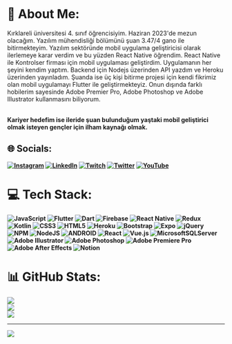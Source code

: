 # 💫 About Me:
Kırklareli üniversitesi 4. sınıf öğrencisiyim. Haziran 2023'de mezun olacağım. Yazılım mühendisliği bölümünü şuan 3.47/4 gano ile bitirmekteyim. Yazılım sektöründe mobil uygulama geliştiricisi olarak ilerlemeye karar verdim ve bu yüzden React Native öğrendim. React Native ile Kontrolser firması için mobil uygulaması geliştirdim. Uygulamanın her şeyini kendim yaptım. Backend için Nodejs üzerinden API yazdım ve Heroku üzerinden yayınladım. Şuanda ise üç kişi bitirme projesi için kendi fikrimiz olan mobil uygulamayı Flutter ile geliştirmekteyiz. Onun dışında farklı hobilerim sayesinde Adobe Premier Pro, Adobe Photoshop ve Adobe Illustrator kullanmasını biliyorum.

<br><b>Kariyer hedefim ise ileride şuan bulunduğum yaştaki mobil geliştirici olmak isteyen gençler için ilham kaynağı olmak.<b/>


## 🌐 Socials:
[![Instagram](https://img.shields.io/badge/Instagram-%23E4405F.svg?logo=Instagram&logoColor=white)](https://instagram.com/umutcakmak1) [![LinkedIn](https://img.shields.io/badge/LinkedIn-%230077B5.svg?logo=linkedin&logoColor=white)](https://linkedin.com/in/umutcakmak1) [![Twitch](https://img.shields.io/badge/Twitch-%239146FF.svg?logo=Twitch&logoColor=white)](https://twitch.tv/umutcakmak) [![Twitter](https://img.shields.io/badge/Twitter-%231DA1F2.svg?logo=Twitter&logoColor=white)](https://twitter.com/umutcakmaks) [![YouTube](https://img.shields.io/badge/YouTube-%23FF0000.svg?logo=YouTube&logoColor=white)](https://youtube.com/@umutcakmak) 

# 💻 Tech Stack:
![JavaScript](https://img.shields.io/badge/javascript-%23323330.svg?style=plastic&logo=javascript&logoColor=%23F7DF1E) ![Flutter](https://img.shields.io/badge/Flutter-%2302569B.svg?style=plastic&logo=Flutter&logoColor=white) ![Dart](https://img.shields.io/badge/dart-%230175C2.svg?style=plastic&logo=dart&logoColor=white) ![Firebase](https://img.shields.io/badge/firebase-%23039BE5.svg?style=plastic&logo=firebase) ![React Native](https://img.shields.io/badge/react_native-%2320232a.svg?style=plastic&logo=react&logoColor=%2361DAFB) ![Redux](https://img.shields.io/badge/redux-%23593d88.svg?style=plastic&logo=redux&logoColor=white) ![Kotlin](https://img.shields.io/badge/kotlin-%230095D5.svg?style=plastic&logo=kotlin&logoColor=white) ![CSS3](https://img.shields.io/badge/css3-%231572B6.svg?style=plastic&logo=css3&logoColor=white) ![HTML5](https://img.shields.io/badge/html5-%23E34F26.svg?style=plastic&logo=html5&logoColor=white) ![Heroku](https://img.shields.io/badge/heroku-%23430098.svg?style=plastic&logo=heroku&logoColor=white) ![Bootstrap](https://img.shields.io/badge/bootstrap-%23563D7C.svg?style=plastic&logo=bootstrap&logoColor=white) ![Expo](https://img.shields.io/badge/expo-1C1E24?style=plastic&logo=expo&logoColor=#D04A37) ![jQuery](https://img.shields.io/badge/jquery-%230769AD.svg?style=plastic&logo=jquery&logoColor=white) ![NPM](https://img.shields.io/badge/NPM-%23000000.svg?style=plastic&logo=npm&logoColor=white) ![NodeJS](https://img.shields.io/badge/node.js-6DA55F?style=plastic&logo=node.js&logoColor=white) ![ANDROID](https://img.shields.io/badge/android-%2320232a.svg?style=plastic&logo=android&logoColor=%a4c639) ![React](https://img.shields.io/badge/react-%2320232a.svg?style=plastic&logo=react&logoColor=%2361DAFB) ![Vue.js](https://img.shields.io/badge/vuejs-%2335495e.svg?style=plastic&logo=vuedotjs&logoColor=%234FC08D) ![MicrosoftSQLServer](https://img.shields.io/badge/Microsoft%20SQL%20Sever-CC2927?style=plastic&logo=microsoft%20sql%20server&logoColor=white) ![Adobe Illustrator](https://img.shields.io/badge/adobeillustrator-%23FF9A00.svg?style=plastic&logo=adobeillustrator&logoColor=white) ![Adobe Photoshop](https://img.shields.io/badge/adobephotoshop-%2331A8FF.svg?style=plastic&logo=adobephotoshop&logoColor=white) ![Adobe Premiere Pro](https://img.shields.io/badge/Adobe%20Premiere%20Pro-9999FF.svg?style=plastic&logo=Adobe%20Premiere%20Pro&logoColor=white) ![Adobe After Effects](https://img.shields.io/badge/Adobe%20After%20Effects-9999FF.svg?style=plastic&logo=Adobe%20After%20Effects&logoColor=white) ![Notion](https://img.shields.io/badge/Notion-%23000000.svg?style=plastic&logo=notion&logoColor=white)
# 📊 GitHub Stats:
![](https://github-readme-stats.vercel.app/api?username=umutcakmaks&theme=dark&hide_border=false&include_all_commits=false&count_private=false)<br/>
![](https://github-readme-streak-stats.herokuapp.com/?user=umutcakmaks&theme=dark&hide_border=false)<br/>
![](https://github-readme-stats.vercel.app/api/top-langs/?username=umutcakmaks&theme=dark&hide_border=false&include_all_commits=false&count_private=false&layout=compact)

---
[![](https://visitcount.itsvg.in/api?id=umutcakmaks&icon=0&color=6)](https://visitcount.itsvg.in)

<!-- Proudly created with GPRM ( https://gprm.itsvg.in ) -->
